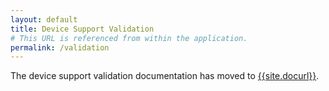 ```yaml
---
layout: default
title: Device Support Validation
# This URL is referenced from within the application.
permalink: /validation
---
```


The device support validation documentation has moved to [{{site.docurl}}]({{https://developer.android.com/agi/start#device-validation}}).
